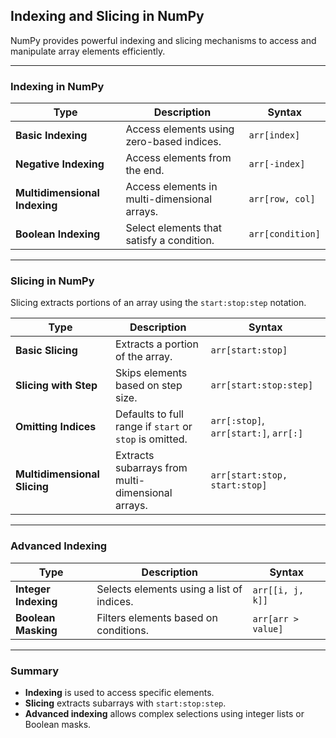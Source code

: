 ## **Indexing and Slicing in NumPy**

NumPy provides powerful indexing and slicing mechanisms to access and manipulate array elements efficiently.

---

### **Indexing in NumPy**  

| Type | Description | Syntax |
|------|------------|--------|
| **Basic Indexing** | Access elements using zero-based indices. | `arr[index]` |
| **Negative Indexing** | Access elements from the end. | `arr[-index]` |
| **Multidimensional Indexing** | Access elements in multi-dimensional arrays. | `arr[row, col]` |
| **Boolean Indexing** | Select elements that satisfy a condition. | `arr[condition]` |

---

### **Slicing in NumPy**  

Slicing extracts portions of an array using the `start:stop:step` notation.

| Type | Description | Syntax |
|------|------------|--------|
| **Basic Slicing** | Extracts a portion of the array. | `arr[start:stop]` |
| **Slicing with Step** | Skips elements based on step size. | `arr[start:stop:step]` |
| **Omitting Indices** | Defaults to full range if `start` or `stop` is omitted. | `arr[:stop]`, `arr[start:]`, `arr[:]` |
| **Multidimensional Slicing** | Extracts subarrays from multi-dimensional arrays. | `arr[start:stop, start:stop]` |

---

### **Advanced Indexing**  

| Type | Description | Syntax |
|------|------------|--------|
| **Integer Indexing** | Selects elements using a list of indices. | `arr[[i, j, k]]` |
| **Boolean Masking** | Filters elements based on conditions. | `arr[arr > value]` |

---

### **Summary**  
- **Indexing** is used to access specific elements.  
- **Slicing** extracts subarrays with `start:stop:step`.  
- **Advanced indexing** allows complex selections using integer lists or Boolean masks.